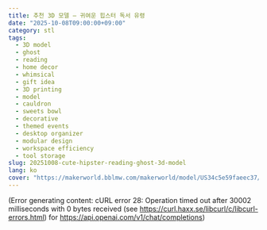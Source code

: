 ```yaml
---
title: 추천 3D 모델 – 귀여운 힙스터 독서 유령
date: "2025-10-08T09:00:00+09:00"
category: stl
tags:
  - 3D model
  - ghost
  - reading
  - home decor
  - whimsical
  - gift idea
  - 3D printing
  - model
  - cauldron
  - sweets bowl
  - decorative
  - themed events
  - desktop organizer
  - modular design
  - workspace efficiency
  - tool storage
slug: 20251008-cute-hipster-reading-ghost-3d-model
lang: ko
cover: "https://makerworld.bblmw.com/makerworld/model/US34c5e59faeec37/design/2025-10-08_d49f179dbd22b8.jpg"
---
```


(Error generating content: cURL error 28: Operation timed out after 30002 milliseconds with 0 bytes received (see https://curl.haxx.se/libcurl/c/libcurl-errors.html) for https://api.openai.com/v1/chat/completions)
